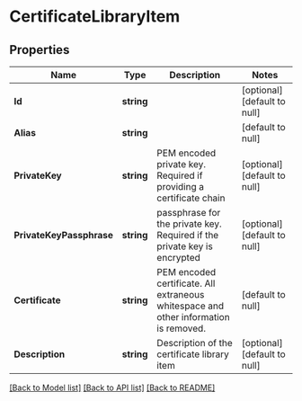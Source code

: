 # CertificateLibraryItem

## Properties
Name | Type | Description | Notes
------------ | ------------- | ------------- | -------------
**Id** | **string** |  | [optional] [default to null]
**Alias** | **string** |  | [default to null]
**PrivateKey** | **string** | PEM encoded private key. Required if providing a certificate chain | [optional] [default to null]
**PrivateKeyPassphrase** | **string** | passphrase for the private key. Required if the private key is encrypted | [optional] [default to null]
**Certificate** | **string** | PEM encoded certificate. All extraneous whitespace and other information is removed. | [default to null]
**Description** | **string** | Description of the certificate library item | [optional] [default to null]

[[Back to Model list]](../README.md#documentation-for-models) [[Back to API list]](../README.md#documentation-for-api-endpoints) [[Back to README]](../README.md)



